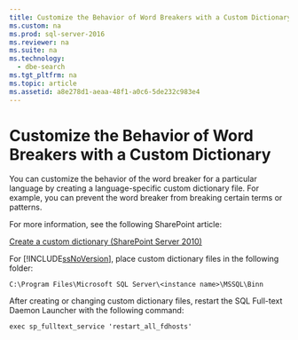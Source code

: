 ```yaml
---
title: Customize the Behavior of Word Breakers with a Custom Dictionary
ms.custom: na
ms.prod: sql-server-2016
ms.reviewer: na
ms.suite: na
ms.technology: 
  - dbe-search
ms.tgt_pltfrm: na
ms.topic: article
ms.assetid: a8e278d1-aeaa-48f1-a0c6-5de232c983e4
---
```

# Customize the Behavior of Word Breakers with a Custom Dictionary
  You can customize the behavior of the word breaker for a particular language by creating a language\-specific custom dictionary file. For example, you can prevent the word breaker from breaking certain terms or patterns.  
  
 For more information, see the following SharePoint article:  
  
 [Create a custom dictionary \(SharePoint Server 2010\)](http://go.microsoft.com/fwlink/?LinkId=215011)  
  
 For [!INCLUDE[ssNoVersion](../../Token\Other/ssNoVersion_md.md)], place custom dictionary files in the following folder:  
  
 `C:\Program Files\Microsoft SQL Server\<instance name>\MSSQL\Binn`  
  
 After creating or changing custom dictionary files, restart the SQL Full\-text Daemon Launcher with the following command:  
  
 `exec sp_fulltext_service 'restart_all_fdhosts'`  
  
  